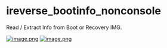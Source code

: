 # ireverse_bootinfo_nonconsole
Read / Extract Info from Boot or Recovery IMG.

[![image.png](https://i.ibb.co.com/tpFv9F8/image.png)](https://ibb.co.com/zVDBzDG)
[![image.png](https://i.ibb.co.com/fq98bNx/image.png)](https://ibb.co.com/Qpk8ZHK)
